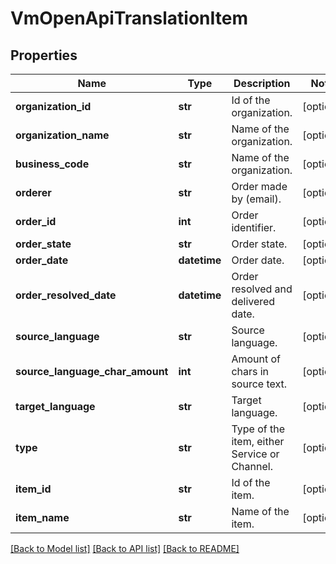 # VmOpenApiTranslationItem

## Properties
Name | Type | Description | Notes
------------ | ------------- | ------------- | -------------
**organization_id** | **str** | Id of the organization. | [optional] 
**organization_name** | **str** | Name of the organization. | [optional] 
**business_code** | **str** | Name of the organization. | [optional] 
**orderer** | **str** | Order made by (email). | [optional] 
**order_id** | **int** | Order identifier. | [optional] 
**order_state** | **str** | Order state. | [optional] 
**order_date** | **datetime** | Order date. | [optional] 
**order_resolved_date** | **datetime** | Order resolved and delivered date. | [optional] 
**source_language** | **str** | Source language. | [optional] 
**source_language_char_amount** | **int** | Amount of chars in source text. | [optional] 
**target_language** | **str** | Target language. | [optional] 
**type** | **str** | Type of the item, either Service or Channel. | [optional] 
**item_id** | **str** | Id of the item. | [optional] 
**item_name** | **str** | Name of the item. | [optional] 

[[Back to Model list]](../README.md#documentation-for-models) [[Back to API list]](../README.md#documentation-for-api-endpoints) [[Back to README]](../README.md)

